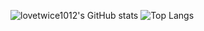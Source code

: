 ![lovetwice1012's GitHub stats](https://github-readme-stats.vercel.app/api?username=lovetwice1012&count_private=true&show_icons=true)
![Top Langs](https://github-readme-stats.vercel.app/api/top-langs/?username=anuraghazra&langs_count=10)